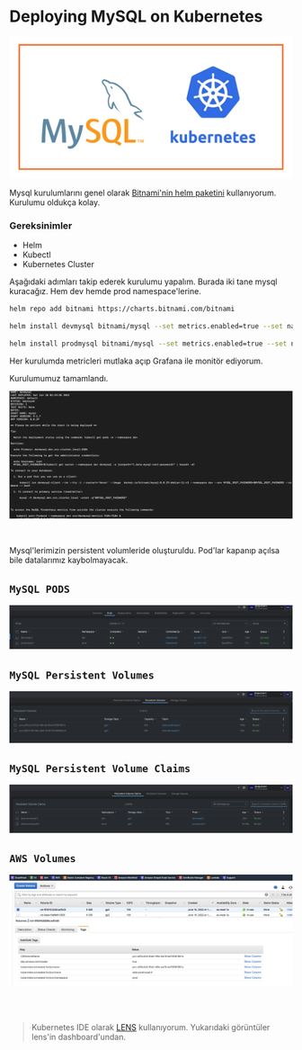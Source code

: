 # Deploying MySQL on Kubernetes
![N|Solid](./images/mysql.png)

Mysql kurulumlarını genel olarak [Bitnami'nin helm paketini](https://bitnami.com/stack/mysql/helm) kullanıyorum. Kurulumu oldukça kolay.

### Gereksinimler
- Helm
- Kubectl
- Kubernetes Cluster

Aşağıdaki adımları takip ederek kurulumu yapalım. Burada iki tane mysql kuracağız. Hem dev hemde prod namespace'lerine.

```sh
helm repo add bitnami https://charts.bitnami.com/bitnami
```

```sh
helm install devmysql bitnami/mysql --set metrics.enabled=true --set namespaceOverride=dev
```

```sh
helm install prodmysql bitnami/mysql --set metrics.enabled=true --set namespaceOverride=prod
```

Her kurulumda metricleri mutlaka açıp Grafana ile monitör ediyorum.

Kurulumumuz tamamlandı.

![N|Solid](./images/mysql3.png)

<br/>

Mysql'lerimizin persistent volumleride oluşturuldu. Pod'lar kapanıp açılsa bile datalarımız kaybolmayacak.

## ```MySQL PODS ```

![N|Solid](./images/mysql4.png)
<br/>

## ```MySQL Persistent Volumes ```
![N|Solid](./images/mysql5.png)
<br/>

## ```MySQL Persistent Volume Claims ```
![N|Solid](./images/mysql6.png)
<br/>

## ```AWS Volumes ```
![N|Solid](./images/pv.png)

<br/><br/>

> Kubernetes IDE olarak [LENS](https://k8slens.dev/) kullanıyorum. Yukarıdaki görüntüler lens'in dashboard'undan.